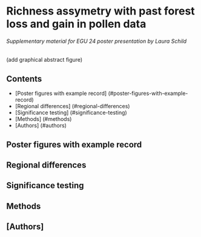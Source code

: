 # Richness assymetry with past forest loss and gain in pollen data

###### Supplementary material for EGU 24 poster presentation by Laura Schild

(add graphical abstract figure)

## Contents

- [Poster figures with example record] (#poster-figures-with-example-record)
- [Regional differences] (#regional-differences)
- [Significance testing] (#significance-testing)
- [Methods] (#methods)
- [Authors] (#authors)

## Poster figures with example record

## Regional differences

## Significance testing

## Methods 

## [Authors]

